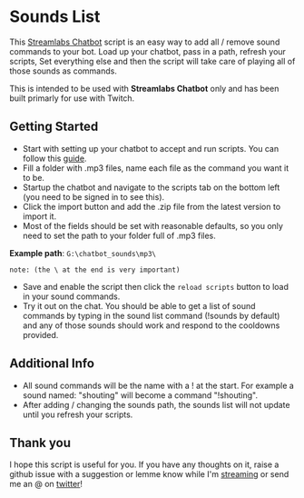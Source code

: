# Sounds List
This [Streamlabs Chatbot](https://streamlabs.com/chatbot) script is an easy way to add all / remove sound commands to your bot.
Load up your chatbot, pass in a path, refresh your scripts, Set everything else and then the script will take care of playing all of those sounds as commands. 

This is intended to be used with **Streamlabs Chatbot** only and has been built primarly for use with Twitch. 


## Getting Started 
- Start with setting up your chatbot to accept and run scripts. You can follow this [guide](https://streamlabs.com/content-hub/post/chatbot-scripts-desktop). 
- Fill a folder with .mp3 files, name each file as the command you want it to be. 
- Startup the chatbot and navigate to the scripts tab on the bottom left (you need to be signed in to see this).
- Click the import button and add the .zip file from the latest version to import it.
- Most of the fields should be set with reasonable defaults, so you only need to set the path to your folder full of .mp3 files. 

**Example path**: ```G:\chatbot_sounds\mp3\```

```
note: (the \ at the end is very important)
```

- Save and enable the script then click the `reload scripts` button to load in your sound commands.
- Try it out on the chat. You should be able to get a list of sound commands by typing in the sound list command (!sounds by default) and any of those sounds should work and respond to the cooldowns provided.

## Additional Info
- All sound commands will be the name with a ! at the start. For example a sound named:
"shouting" will become a command "!shouting". 
- After adding / changing the sounds path, the sounds list will not update until you refresh your scripts. 

## Thank you
I hope this script is useful for you. If you have any thoughts on it, raise a github issue with a suggestion or lemme know while I'm [streaming](https://www.twitch.tv/valverdian) or send me an @ on [twitter](https://www.twitter.com/valverdian)!
